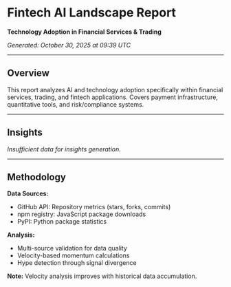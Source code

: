 # Fintech AI Landscape Report

**Technology Adoption in Financial Services & Trading**

*Generated: October 30, 2025 at 09:39 UTC*

---

## Overview

This report analyzes AI and technology adoption specifically within financial services, trading, and fintech applications. Covers payment infrastructure, quantitative tools, and risk/compliance systems.

---

## Insights

*Insufficient data for insights generation.*


---

## Methodology

**Data Sources:**
- GitHub API: Repository metrics (stars, forks, commits)
- npm registry: JavaScript package downloads
- PyPI: Python package statistics

**Analysis:**
- Multi-source validation for data quality
- Velocity-based momentum calculations
- Hype detection through signal divergence

**Note:** Velocity analysis improves with historical data accumulation.

